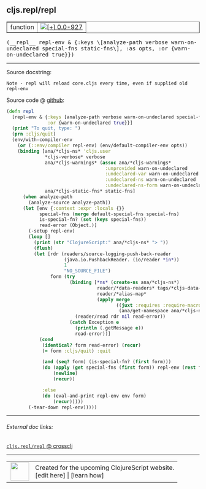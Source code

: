 ## cljs.repl/repl



 <table border="1">
<tr>
<td>function</td>
<td><a href="https://github.com/cljsinfo/cljs-api-docs/tree/0.0-927"><img valign="middle" alt="[+] 0.0-927" title="Added in 0.0-927" src="https://img.shields.io/badge/+-0.0--927-lightgrey.svg"></a> </td>
</tr>
</table>


 <samp>
(__repl__ repl-env & {:keys \[analyze-path verbose warn-on-undeclared special-fns static-fns\], :as opts, :or {warn-on-undeclared true}})<br>
</samp>

---





Source docstring:

```
Note - repl will reload core.cljs every time, even if supplied old repl-env
```


Source code @ [github](https://github.com/clojure/clojurescript/blob/r2356/src/clj/cljs/repl.clj#L182-L235):

```clj
(defn repl
  [repl-env & {:keys [analyze-path verbose warn-on-undeclared special-fns static-fns] :as opts
               :or {warn-on-undeclared true}}]
  (print "To quit, type: ")
  (prn :cljs/quit)
  (env/with-compiler-env
    (or (::env/compiler repl-env) (env/default-compiler-env opts))
    (binding [ana/*cljs-ns* 'cljs.user
              *cljs-verbose* verbose
              ana/*cljs-warnings* (assoc ana/*cljs-warnings*
                                    :unprovided warn-on-undeclared
                                    :undeclared-var warn-on-undeclared
                                    :undeclared-ns warn-on-undeclared
                                    :undeclared-ns-form warn-on-undeclared)
              ana/*cljs-static-fns* static-fns]
      (when analyze-path
        (analyze-source analyze-path))
      (let [env {:context :expr :locals {}}
            special-fns (merge default-special-fns special-fns)
            is-special-fn? (set (keys special-fns))
            read-error (Object.)]
        (-setup repl-env)
        (loop []
          (print (str "ClojureScript:" ana/*cljs-ns* "> "))
          (flush)
          (let [rdr (readers/source-logging-push-back-reader
                     (java.io.PushbackReader. (io/reader *in*))
                     1
                     "NO_SOURCE_FILE")
                form (try
                       (binding [*ns* (create-ns ana/*cljs-ns*)
                                 reader/*data-readers* tags/*cljs-data-readers*
                                 reader/*alias-map*
                                 (apply merge
                                        ((juxt :requires :require-macros)
                                         (ana/get-namespace ana/*cljs-ns*)))]
                         (reader/read rdr nil read-error))
                       (catch Exception e
                         (println (.getMessage e))
                         read-error))]
            (cond
             (identical? form read-error) (recur)
             (= form :cljs/quit) :quit

             (and (seq? form) (is-special-fn? (first form)))
             (do (apply (get special-fns (first form)) repl-env (rest form))
                 (newline)
                 (recur))

             :else
             (do (eval-and-print repl-env env form)
                 (recur)))))
        (-tear-down repl-env)))))
```

<!--
Repo - tag - source tree - lines:

 <pre>
clojurescript @ r2356
└── src
    └── clj
        └── cljs
            └── <ins>[repl.clj:182-235](https://github.com/clojure/clojurescript/blob/r2356/src/clj/cljs/repl.clj#L182-L235)</ins>
</pre>

-->

---



###### External doc links:

[`cljs.repl/repl` @ crossclj](http://crossclj.info/fun/cljs.repl/repl.html)<br>

---

 <table>
<tr><td>
<img valign="middle" align="right" width="48px" src="http://i.imgur.com/Hi20huC.png">
</td><td>
Created for the upcoming ClojureScript website.<br>
[edit here] | [learn how]
</td></tr></table>

[edit here]:https://github.com/cljsinfo/cljs-api-docs/blob/master/cljsdoc/cljs.repl_repl.cljsdoc
[learn how]:https://github.com/cljsinfo/cljs-api-docs/wiki/cljsdoc-files

<!--

This information was too distracting to show to readers, but I'll leave it
commented here since it is helpful to:

- pretty-print the data used to generate this document
- and show how to retrieve that data



The API data for this symbol:

```clj
{:ns "cljs.repl",
 :name "repl",
 :signature ["[repl-env & {:keys [analyze-path verbose warn-on-undeclared special-fns static-fns], :as opts, :or {warn-on-undeclared true}}]"],
 :history [["+" "0.0-927"]],
 :type "function",
 :full-name-encode "cljs.repl_repl",
 :source {:code "(defn repl\n  [repl-env & {:keys [analyze-path verbose warn-on-undeclared special-fns static-fns] :as opts\n               :or {warn-on-undeclared true}}]\n  (print \"To quit, type: \")\n  (prn :cljs/quit)\n  (env/with-compiler-env\n    (or (::env/compiler repl-env) (env/default-compiler-env opts))\n    (binding [ana/*cljs-ns* 'cljs.user\n              *cljs-verbose* verbose\n              ana/*cljs-warnings* (assoc ana/*cljs-warnings*\n                                    :unprovided warn-on-undeclared\n                                    :undeclared-var warn-on-undeclared\n                                    :undeclared-ns warn-on-undeclared\n                                    :undeclared-ns-form warn-on-undeclared)\n              ana/*cljs-static-fns* static-fns]\n      (when analyze-path\n        (analyze-source analyze-path))\n      (let [env {:context :expr :locals {}}\n            special-fns (merge default-special-fns special-fns)\n            is-special-fn? (set (keys special-fns))\n            read-error (Object.)]\n        (-setup repl-env)\n        (loop []\n          (print (str \"ClojureScript:\" ana/*cljs-ns* \"> \"))\n          (flush)\n          (let [rdr (readers/source-logging-push-back-reader\n                     (java.io.PushbackReader. (io/reader *in*))\n                     1\n                     \"NO_SOURCE_FILE\")\n                form (try\n                       (binding [*ns* (create-ns ana/*cljs-ns*)\n                                 reader/*data-readers* tags/*cljs-data-readers*\n                                 reader/*alias-map*\n                                 (apply merge\n                                        ((juxt :requires :require-macros)\n                                         (ana/get-namespace ana/*cljs-ns*)))]\n                         (reader/read rdr nil read-error))\n                       (catch Exception e\n                         (println (.getMessage e))\n                         read-error))]\n            (cond\n             (identical? form read-error) (recur)\n             (= form :cljs/quit) :quit\n\n             (and (seq? form) (is-special-fn? (first form)))\n             (do (apply (get special-fns (first form)) repl-env (rest form))\n                 (newline)\n                 (recur))\n\n             :else\n             (do (eval-and-print repl-env env form)\n                 (recur)))))\n        (-tear-down repl-env)))))",
          :title "Source code",
          :repo "clojurescript",
          :tag "r2356",
          :filename "src/clj/cljs/repl.clj",
          :lines [182 235]},
 :full-name "cljs.repl/repl",
 :docstring "Note - repl will reload core.cljs every time, even if supplied old repl-env"}

```

Retrieve the API data for this symbol:

```clj
;; from Clojure REPL
(require '[clojure.edn :as edn])
(-> (slurp "https://raw.githubusercontent.com/cljsinfo/cljs-api-docs/catalog/cljs-api.edn")
    (edn/read-string)
    (get-in [:symbols "cljs.repl/repl"]))
```

-->
